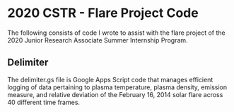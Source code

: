 # 2020 CSTR - Flare Project Code
The following consists of code I wrote to assist with the flare project of the 2020 Junior Research Associate Summer Internship Program.

## Delimiter
The delimiter.gs file is Google Apps Script code that manages efficient logging of data pertaining to plasma temperature, plasma density, emission measure, and relative deviation of the February 16, 2014 solar flare across 40 different time frames.
